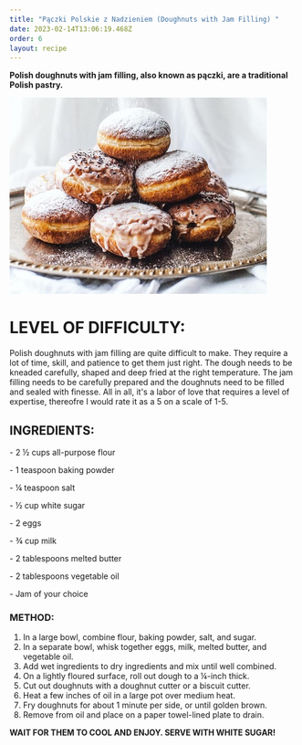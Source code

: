 ```yaml
---
title: "Pączki Polskie z Nadzieniem (Doughnuts with Jam Filling) "
date: 2023-02-14T13:06:19.468Z
order: 6
layout: recipe
---
```

**Polish doughnuts with jam filling, also known as pączki, are a traditional Polish pastry.** 

![](../uploads/rghnre.jpg)

# **LEVEL OF DIFFICULTY:**

Polish doughnuts with jam filling are quite difficult to make. They require a lot of time, skill, and patience to get them just right. The dough needs to be kneaded carefully, shaped and deep fried at the right temperature. The jam filling needs to be carefully prepared and the doughnuts need to be filled and sealed with finesse. All in all, it's a labor of love that requires a level of expertise, thereofre I would rate it as a 5 on a scale of 1-5.

## **INGREDIENTS:**

\- 2 ½ cups all-purpose flour 

\- 1 teaspoon baking powder 

\- ¼ teaspoon salt

\- ½ cup white sugar 

\- 2 eggs 

\- ¾ cup milk 

\- 2 tablespoons melted butter 

\- 2 tablespoons vegetable oil 

\- Jam of your choice 

### **METHOD:**

1. In a large bowl, combine flour, baking powder, salt, and sugar. 
2. In a separate bowl, whisk together eggs, milk, melted butter, and vegetable oil. 
3. Add wet ingredients to dry ingredients and mix until well combined. 
4. On a lightly floured surface, roll out dough to a ¼-inch thick. 
5. Cut out doughnuts with a doughnut cutter or a biscuit cutter. 
6. Heat a few inches of oil in a large pot over medium heat. 
7. Fry doughnuts for about 1 minute per side, or until golden brown. 
8. Remove from oil and place on a paper towel-lined plate to drain.

**WAIT FOR THEM TO COOL AND ENJOY. SERVE WITH WHITE SUGAR!**